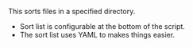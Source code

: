 This sorts files in a specified directory.

+ Sort list is configurable at the bottom of the script.
+ The sort list uses YAML to makes things easier.
